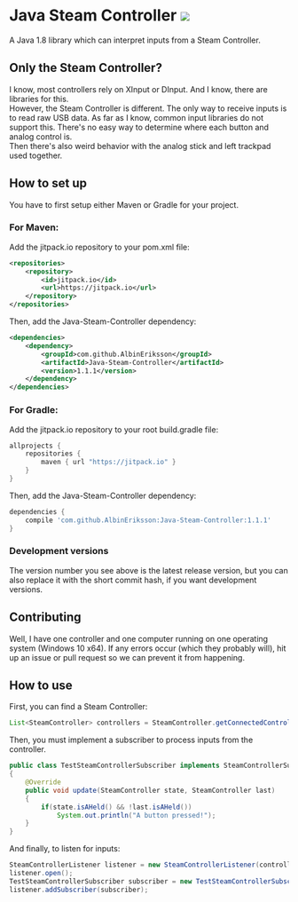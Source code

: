 # Java Steam Controller [![](https://jitpack.io/v/AlbinEriksson/Java-Steam-Controller.svg)](https://jitpack.io/#AlbinEriksson/Java-Steam-Controller)
A Java 1.8 library which can interpret inputs from a Steam Controller.
## Only the Steam Controller?
I know, most controllers rely on XInput or DInput. And I know, there are libraries for this.  
However, the Steam Controller is different. The only way to receive inputs is to read raw USB data. As far as I know, common input libraries do not support this. There's no easy way to determine where each button and analog control is.  
Then there's also weird behavior with the analog stick and left trackpad used together.
## How to set up
You have to first setup either Maven or Gradle for your project.
### For Maven:
Add the jitpack.io repository to your pom.xml file:
```xml
<repositories>
	<repository>
		<id>jitpack.io</id>
		<url>https://jitpack.io</url>
	</repository>
</repositories>
```
Then, add the Java-Steam-Controller dependency:
```xml
<dependencies>
	<dependency>
		<groupId>com.github.AlbinEriksson</groupId>
		<artifactId>Java-Steam-Controller</artifactId>
		<version>1.1.1</version>
	</dependency>
</dependencies>
```
### For Gradle:
Add the jitpack.io repository to your root build.gradle file:
```gradle
allprojects {
	repositories {
		maven { url "https://jitpack.io" }
	}
}
```
Then, add the Java-Steam-Controller dependency:
```gradle
dependencies {
	compile 'com.github.AlbinEriksson:Java-Steam-Controller:1.1.1'
}
```
### Development versions
The version number you see above is the latest release version, but you can also replace it with the short commit hash, if you want development versions.
## Contributing
Well, I have one controller and one computer running on one operating system (Windows 10 x64). If any errors occur (which they probably will), hit up an issue or pull request so we can prevent it from happening.
## How to use
First, you can find a Steam Controller:
```java
List<SteamController> controllers = SteamController.getConnectedControllers();
```
Then, you must implement a subscriber to process inputs from the controller.
```java
public class TestSteamControllerSubscriber implements SteamControllerSubscriber
{
    @Override
    public void update(SteamController state, SteamController last)
    {
        if(state.isAHeld() && !last.isAHeld())
            System.out.println("A button pressed!");
    }
}
```
And finally, to listen for inputs:
```java
SteamControllerListener listener = new SteamControllerListener(controller);
listener.open();
TestSteamControllerSubscriber subscriber = new TestSteamControllerSubscriber();
listener.addSubscriber(subscriber);
```
